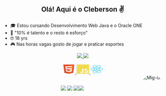 ## <p align="center">Olá! Aqui é o Cleberson ✌️</p>
- 🎓 Estou cursando Desenvolvimento Web Java e o Oracle ONE
- 🚀 "10% é talento e o resto é esforço"
- 🤓 18 yrs
- 🎮 Nas horas vagas gosto de jogar e praticar esportes



<div display:"inline" align="center">
  <a href="//github.com/ClebersonHenrique555">
  <img height="150em" src="https://github-readme-stats.vercel.app/api?username=ClebersonHenrique555&show_icons=true&theme=github_dark&include_all_commits=true&count_private=true"/>
  <img height="150em" src="https://github-readme-stats.vercel.app/api/top-langs/?username=ClebersonHenrique555&layout=compact&langs_count=7&theme=github_dark"/>
</div>
 <div display:"inline-block" align="center"><br>
  <img align="justify" alt="HTML" height="30" width="40" src="https://raw.githubusercontent.com/devicons/devicon/master/icons/html5/html5-original.svg">
  <img align="justify" alt="JavaScript" height="30" width="40" src="https://raw.githubusercontent.com/devicons/devicon/master/icons/javascript/javascript-plain.svg">
  <img align="justify" alt="React" height="30" width="40" src="https://raw.githubusercontent.com/devicons/devicon/master/icons/react/react-original.svg">
</div>

 
 <img align="right" alt="Mig-Gif" height="200" style="border-radius:50px;" src="https://c.tenor.com/8gGjB1JF7ooAAAAC/space-astronaut.gif">

 <br/>
 <br/>
<div align="center" display="inline-block">
 <a href="https://www.instagram.com/cleberson_henrique555/" target="_blank"><img src="https://img.shields.io/badge/-Instagram-%23E4405F?style=for-the-badge&logo=instagram&logoColor=white" target="_blank"></a>
 <a href="https://www.linkedin.com/in/-cleberson-henrique-/" target="_blank"><img src="https://img.shields.io/badge/-LinkedIn-%230077B5?style=for-the-badge&logo=linkedin&logoColor=white" target="_blank"></a>
 <a href = "mailto:clebersonhenrique69@gmail.com"><img src="https://img.shields.io/badge/-Gmail-%23333?style=for-the-badge&logo=gmail&logoColor=white" target="_blank
 </a>
<a href="." target="_blank"><img src="https://img.shields.io/badge/website-000000?style=for-the-badge&logo=About.me&logoColor=white" target="_blank"></a>
</div>
